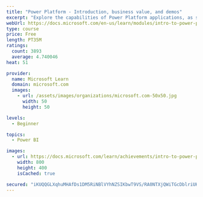 ```yaml
---
title: "Power Platform - Introduction, business value, and demos"
excerpt: "Explore the capabilities of Power Platform applications, as seen in demonstrations and customer case studies."
webUrl: https://docs.microsoft.com/en-us/learn/modules/intro-to-power-platform-mba/
type: course
price: Free
length: PT35M
ratings:
  count: 3893
  average: 4.740046
heat: 51

provider:
  name: Microsoft Learn
  domain: microsoft.com
  images:
    - url: /assets/images/organizations/microsoft.com-50x50.jpg
      width: 50
      height: 50

levels:
  - Beginner

topics:
  - Power BI

images:
  - url: https://docs.microsoft.com/learn/achievements/intro-to-power-platform-social.png
    width: 800
    height: 400
    isCached: true

secured: "iKUQQGLXqhuMHAfDs1DM5RiNBlVYhNZSIKbwT9VS/RA0NTXjQWiTGcDblriUKcNEf1Uxag8BKnK/EI9VVKMsKUGILvLJobcKRPQoHFqRQvqkjnsm8B9we4dBKfgLfEBdWglJ6bYHGkvWSA8dd7v5pGNKF+Azu2EfcHH6k0+zsjStYFUiN/isRUeREe7hc/u8cf9rJxNKH6hzAPIo8zfmdRwOM/kyPaCgnRHH/j7wCqP6Nu2uy0COCpnIbCXpDhZcQmGfMVXa7idIvSFtEUljswJYg0I+5Ey1AS1Hk9FEW1phimnJQTlmeDpr34PpdkFEXml58jGrNRr4/hTWCr/zIqaskJjpZRtfwILg+Wn1zIVPtbkXF2qK1xddBjS5YjwBzSo3NLb2dyALpphFLg3ddhRrpda3sbG60rOOudcIuEc=;phdIJmN+VV9GXJjw6DSC2A=="
---
```


